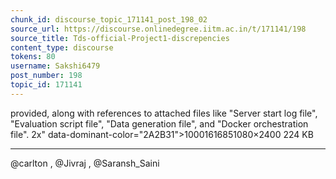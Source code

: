 ```yaml
---
chunk_id: discourse_topic_171141_post_198_02
source_url: https://discourse.onlinedegree.iitm.ac.in/t/171141/198
source_title: Tds-official-Project1-discrepencies
content_type: discourse
tokens: 80
username: Sakshi6479
post_number: 198
topic_id: 171141
---
```


 provided, along with references to attached files like "Server start log file", "Evaluation script file", "Data generation file", and "Docker orchestration file". 2x" data-dominant-color="2A2B31">10001616851080×2400 224 KB

---

@carlton , @Jivraj , @Saransh_Saini
